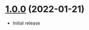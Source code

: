 <a name="1.0.0"></a>
# [1.0.0](https://github.com/faker-javascript/browser) (2022-01-21)
* Initial release
